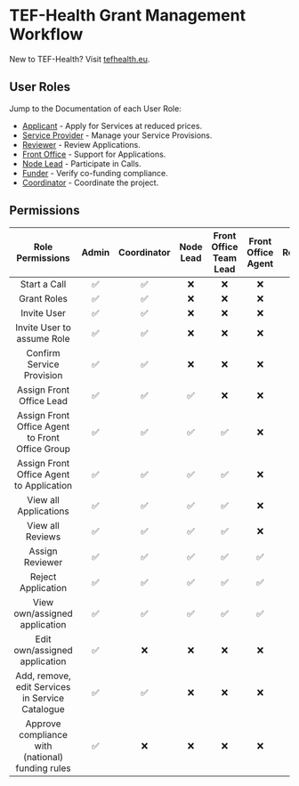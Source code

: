 # TEF-Health Grant Management Workflow

New to TEF-Health? Visit [tefhealth.eu](https://tefhealth.eu/).


## User Roles

Jump to the Documentation of each User Role:

* [Applicant](applicant.md) - Apply for Services at reduced prices.
* [Service Provider](service-provider.md) - Manage your Service Provisions.
* [Reviewer](reviewer.md) - Review Applications.
* [Front Office](front-office.md) - Support for Applications.
* [Node Lead](node-lead.md) - Participate in Calls.
* [Funder](funder.md) - Verify co-funding compliance.
* [Coordinator](coordinator.md) - Coordinate the project.


## Permissions

| **Role Permissions**                            | Admin                | Coordinator     | Node Lead      | Front Office<br>Team Lead  | Front Office<br>Agent | Reviewer   | Potential<br>Reviewer | Service<br>Provider| Applicant   | Funder   |
| :----------------------------------------------:| :----------------:   | :-----------:   | :---------:    | :----------------------:   | :------------------:  | :--------: | :------------------:  | :----------------: | :---------: | :------: |
| Start a Call                                    |       ✅        	 |      ✅      	 |    ❌       	|          ❌             	 |         ❌          	 |     ❌     |          ❌          |        ❌          |     ❌      |   ❌     |
| Grant Roles                                     |       ✅        	 |      ✅      	 |    ❌       	|          ❌             	 |         ❌          	 |     ❌     |          ❌          |        ❌          |     ❌      |   ❌     |
| Invite User                                     |       ✅        	 |      ✅      	 |    ❌       	|          ❌             	 |         ❌          	 |     ❌     |          ❌          |        ❌          |     ❌      |   ❌     |
| Invite User to assume Role                      |       ✅        	 |      ✅      	 |    ❌       	|          ❌             	 |         ❌          	 |     ❌     |          ❌          |        ❌          |     ❌      |   ❌     |
| Confirm Service Provision                       |       ✅        	 |      ✅      	 |    ❌       	|          ❌             	 |         ❌          	 |     ❌     |          ❌          |        ❌          |     ❌      |   ❌     |
| Assign Front Office Lead                        |       ✅        	 |      ✅      	 |    ✅       	|          ❌             	 |         ❌          	 |     ❌     |          ❌          |        ❌          |     ❌      |   ❌     |
| Assign Front Office Agent to Front Office Group |       ✅        	 |      ✅      	 |    ✅       	|          ✅             	 |         ❌          	 |     ❌     |          ❌          |        ❌          |     ❌      |   ❌     |
| Assign Front Office Agent to Application        |       ✅        	 |      ✅      	 |    ✅       	|          ✅             	 |         ❌          	 |     ❌     |          ❌          |        ❌          |     ❌      |   ❌     |
| View all Applications                           |       ✅        	 |      ✅      	 |    ✅       	|          ✅             	 |         ❌          	 |     ❌     |          ❌          |        ❌          |     ❌      |   ❌     |
| View all Reviews                                |       ✅        	 |      ✅      	 |    ✅       	|          ✅             	 |         ❌          	 |     ❌     |          ❌          |        ❌          |     ❌      |   ❌     |
| Assign Reviewer                                 |       ✅        	 |      ✅      	 |    ✅       	|          ✅             	 |         ✅          	 |     ❌     |          ❌          |        ❌          |     ❌      |   ❌     |
| Reject Application                              |       ✅        	 |      ✅      	 |    ✅       	|          ✅             	 |         ✅          	 |     ✅     |          ❌          |        ❌          |     ❌      |   ❌     |
| View own/assigned application                   |       ✅        	 |      ✅      	 |    ✅       	|          ✅             	 |         ✅          	 |     ✅     |          ❌          |        ✅          |     ✅      |   ❌     |
| Edit own/assigned application                   |       ✅        	 |      ❌      	 |    ❌       	|          ❌             	 |         ❌          	 |     ❌     |          ❌          |        ❌          |     ✅      |   ❌     |
| Add, remove, edit Services in Service Catalogue |       ✅        	 |      ✅      	 |    ❌       	|          ❌             	 |         ❌          	 |     ❌     |          ❌          |        ✅          |     ❌      |   ❌     |
| Approve compliance with (national) funding rules|       ✅        	 |      ❌      	 |    ❌       	|          ❌             	 |         ❌          	 |     ❌     |          ❌          |        ❌          |     ❌      |   ✅     |

